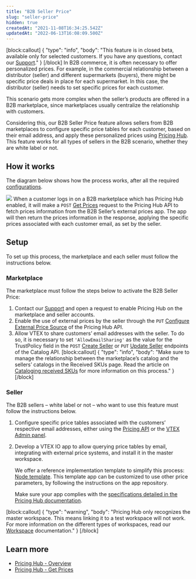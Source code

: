 ```yaml
---
title: "B2B Seller Price"
slug: "seller-price"
hidden: true
createdAt: "2021-11-08T16:34:25.542Z"
updatedAt: "2022-06-13T16:08:09.500Z"
---
```

[block:callout]
{
  "type": "info",
  "body": "This feature is in closed beta, available only for selected customers. If you have any questions, contact our [Support](https://support.vtex.com/hc/en-us/requests)."
}
[/block]
In B2B commerce, it is often necessary to offer personalized prices. For example, in the commercial relationship between a distributor (seller) and different supermarkets (buyers), there might be specific price deals in place for each supermarket. In this case, the distributor (seller) needs to set specific prices for each customer.

This scenario gets more complex when the seller’s products are offered in a B2B marketplace, since marketplaces usually centralize the relationship with customers.

Considering this, our B2B Seller Price feature allows sellers from B2B marketplaces to configure specific price tables for each customer, based on their email address, and apply these personalized prices using [Pricing Hub](https://developers.vtex.com/vtex-rest-api/reference/pricing-hub-overview). This feature works for all types of sellers in the B2B scenario, whether they are white label or not.


## How it works

The diagram below shows how the process works, after all the required [configurations](#setup). 

![](https://files.readme.io/32e8e14-image1.png)
When a customer logs in on a B2B marketplace which has Pricing Hub enabled, it will make a `POST` [Get Prices](https://developers.vtex.com/vtex-rest-api/reference/post_api-pricing-hub-prices) request to the Pricing Hub API to fetch prices information from the B2B Seller’s external prices app. The app will then return the prices information in the response, applying the specific prices associated with each customer email, as set by the seller.


## Setup

To set up this process, the marketplace and each seller must follow the instructions below.


### Marketplace

The marketplace must follow the steps below to activate the B2B Seller Price:

1. Contact our [Support](https://support.vtex.com/hc/en-us/requests) and open a request to enable Pricing Hub on the marketplace and seller accounts.
2. Enable the use of external prices by the seller through the `PUT` [Configure External Price Source](https://developers.vtex.com/vtex-rest-api/reference/configexternalpricesource) of the Pricing Hub API.
3. Allow VTEX to share customers’ email addresses with the seller. To do so, it is necessary to set `'AllowEmailSharing'` as the value for the TrustPolicy field in the `POST` [Create Seller](https://developers.vtex.com/vtex-rest-api/reference/catalog-api-seller#catalog-api-post-seller) or `PUT` [Update Seller](https://developers.vtex.com/vtex-rest-api/reference/catalog-api-seller#catalog-api-put-seller) endpoints of the Catalog API.
[block:callout]
{
  "type": "info",
  "body": "Make sure to manage the relationship between the marketplace’s catalog and the sellers’ catalogs in the Received SKUs page. Read the article on [Cataloging received SKUs](https://help.vtex.com/en/tutorial/manual-sku-cataloging--tutorials_396) for more information on this process."
}
[/block]

### Seller

The B2B sellers – white label or not – who want to use this feature must follow the instructions below.

1. Configure specific price tables associated with the customers’ respective email addresses, either using the [Pricing API](https://developers.vtex.com/vtex-rest-api/reference/pricing-api-overview) or the [VTEX Admin panel](https://help.vtex.com/en/tutorial/configurar-price-tables-especificas--5S9oDOMHNmY4K0kAewAiWY).
2. Develop a VTEX IO app to allow querying price tables by email, integrating with external price systems, and install it in the master workspace.

    We offer a reference implementation template to simplify this process: [Node template](https://github.com/vtex/unilever-external-prices-node). This template app can be customized to use other price parameters, by following the instructions on the app repository.

    Make sure your app complies with the [specifications detailed in the Pricing Hub documentation](https://developers.vtex.com/vtex-rest-api/reference/pricing-hub-overview#specifications).

[block:callout]
{
  "type": "warning",
  "body": "Pricing Hub only recognizes the master workspace. This means linking it to a test workspace will not work. For more information on the different types of workspaces, read our [Workspace](https://developers.vtex.com/vtex-developer-docs/docs/vtex-io-documentation-workspace) documentation."
}
[/block]

## Learn more

* [Pricing Hub - Overview](https://developers.vtex.com/vtex-rest-api/reference/pricing-hub-overview)
* [Pricing Hub - Get Prices](https://developers.vtex.com/vtex-rest-api/reference/post_api-pricing-hub-prices)